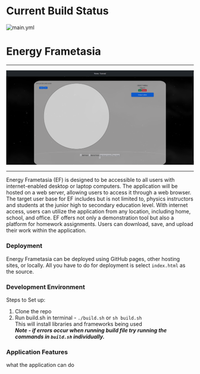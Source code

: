 # Current Build Status

![main.yml](https://github.com/cs481-ekh/s23-volt/actions/workflows/main.yml/badge.svg)

# Energy Frametasia

---
![start.png](docs/start.png)

---
Energy Frametasia (EF) is designed to be accessible to all users with internet-enabled desktop or laptop computers. The
application will be hosted on a web server, allowing users to access it through a web browser. The target user base for
EF includes but is not limited to, physics instructors and students at the junior high to secondary education level.
With internet access, users can utilize the application from any location, including home, school, and office. EF offers
not only a demonstration tool but also a platform for homework assignments. Users can download, save, and upload their
work within the application.

### Deployment

Energy Frametasia can be deployed using GitHub pages, other hosting sites, or locally. All you have to do for deployment
is select ````index.html```` as the source.

### Development Environment

Steps to Set up:
1. Clone the repo
2. Run build.sh in terminal - `````./build.sh````` or ````sh build.sh````  
    This will install libraries and frameworks being used  
***Note - if errors occur when running build file try running the commands in ```build.sh``` individually.*** 


### Application Features

what the application can do
